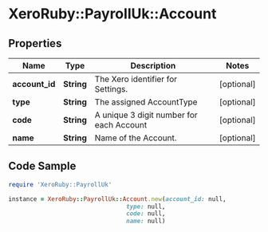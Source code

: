 # XeroRuby::PayrollUk::Account

## Properties

Name | Type | Description | Notes
------------ | ------------- | ------------- | -------------
**account_id** | **String** | The Xero identifier for Settings. | [optional] 
**type** | **String** | The assigned AccountType | [optional] 
**code** | **String** | A unique 3 digit number for each Account | [optional] 
**name** | **String** | Name of the Account. | [optional] 

## Code Sample

```ruby
require 'XeroRuby::PayrollUk'

instance = XeroRuby::PayrollUk::Account.new(account_id: null,
                                 type: null,
                                 code: null,
                                 name: null)
```


